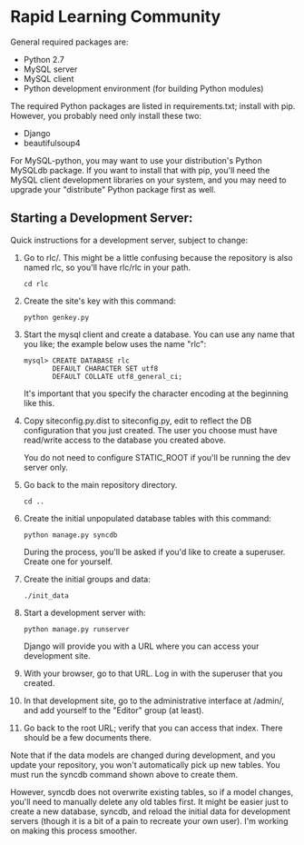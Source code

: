 Rapid Learning Community
========================

General required packages are:

* Python 2.7
* MySQL server
* MySQL client
* Python development environment (for building Python modules)

The required Python packages are listed in requirements.txt; install with pip.
However, you probably need only install these two:

* Django
* beautifulsoup4

For MySQL-python, you may want to use your distribution's Python MySQLdb
package. If you want to install that with pip, you'll need the MySQL
client development libraries on your system, and you may need to upgrade
your "distribute" Python package first as well.

Starting a Development Server:
------------------------------
Quick instructions for a development server, subject to change:

1.  Go to rlc/. This might be a little confusing because the repository is
    also named rlc, so you'll have rlc/rlc in your path.

        cd rlc

2.  Create the site's key with this command:

        python genkey.py

3.  Start the mysql client and create a database. You can use any name that
    you like; the example below uses the name "rlc":

        mysql> CREATE DATABASE rlc
               DEFAULT CHARACTER SET utf8
               DEFAULT COLLATE utf8_general_ci;  

    It's important that you specify the character encoding at the beginning
    like this.

4.  Copy siteconfig.py.dist to siteconfig.py, edit to reflect the DB
    configuration that you just created. The user you choose must have
    read/write access to the database you created above.

    You do not need to configure STATIC_ROOT if you'll be running the dev
    server only.

5.  Go back to the main repository directory.

        cd ..

6.  Create the initial unpopulated database tables with this command:

        python manage.py syncdb  

    During the process, you'll be asked if you'd like to create a superuser.
    Create one for yourself.

7.  Create the initial groups and data:

        ./init_data

8.  Start a development server with:  

        python manage.py runserver

    Django will provide you with a URL where you can access your development
    site.

9.  With your browser, go to that URL. Log in with the superuser that you
    created.

10. In that development site, go to the administrative interface at /admin/,
    and add yourself to the "Editor" group (at least).

11. Go back to the root URL; verify that you can access that index. There
    should be a few documents there.

Note that if the data models are changed during development, and you update
your repository, you won't automatically pick up new tables. You must run
the syncdb command shown above to create them.

However, syncdb does not overwrite existing tables, so if a model changes,
you'll need to manually delete any old tables first. It might be easier just
to create a new database, syncdb, and reload the initial data for development
servers (though it is a bit of a pain to recreate your own user). I'm
working on making this process smoother.

